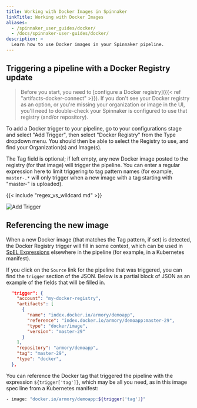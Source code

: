 ```yaml
---
title: Working with Docker Images in Spinnaker
linkTitle: Working with Docker Images
aliases:
  - /spinnaker_user_guides/docker/
  - /docs/spinnaker-user-guides/docker/
description: >
  Learn how to use Docker images in your Spinnaker pipeline.
---
```


## Triggering a pipeline with a Docker Registry update

> Before you start, you need to [configure a Docker
registry]({{< ref "artifacts-docker-connect" >}}). If you don't see your
Docker registry as an option, or you're missing your organization or image in
the UI, you'll need to double-check your Spinnaker is configured to use that
registry (and/or repository).

To add a Docker trigger to your pipeline, go to your configurations stage and
select "Add Trigger", then select "Docker Registry" from the Type dropdown
menu. You should then be able to select the Registry to use, and find your
Organization(s) and Image(s).

The Tag field is optional; if left empty, any new Docker image posted to the
registry (for that image) will trigger the pipeline.  You can enter a regular
expression here to limit triggering to tag pattern names (for example,
`master-.*` will only trigger when a new image with a tag starting with
"master-" is uploaded).

{{< include "regex_vs_wildcard.md" >}}

![Add Trigger](/images/docker-user-guide-1.gif)

## Referencing the new image

When a new Docker image (that matches the Tag pattern, if set) is detected,
the Docker Registry trigger will fill in some context, which can be used
in [SpEL Expressions](https://www.spinnaker.io/guides/user/pipeline/expressions/)
elsewhere in the pipeline (for example, in a Kubernetes manifest).

If you click on the `Source` link for the pipeline that was triggered, you
can find the `trigger` section of the JSON.  Below is a partial block of
JSON as an example of the fields that will be filled in.

```json
  "trigger": {
    "account": "my-docker-registry",
    "artifacts": [
      {
        "name": "index.docker.io/armory/demoapp",
        "reference": "index.docker.io/armory/demoapp:master-29",
        "type": "docker/image",
        "version": "master-29"
      }
    ],
    "repository": "armory/demoapp",
    "tag": "master-29",
    "type": "docker",
  },
```

You can reference the Docker tag that triggered the pipeline with the
expression `${trigger['tag']}`, which may be all you need, as in this
image spec line from a Kubernetes manifest:

```bash
- image: "docker.io/armory/demoapp:${trigger['tag']}"
```
